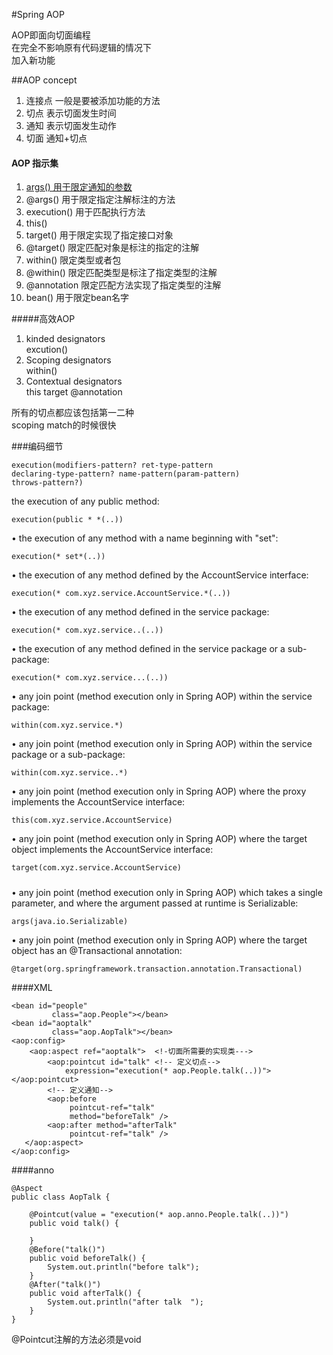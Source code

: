 #Spring AOP

AOP即面向切面编程  
在完全不影响原有代码逻辑的情况下  
加入新功能

##AOP concept

1. 连接点 一般是要被添加功能的方法
2. 切点 表示切面发生时间
3. 通知 表示切面发生动作
4. 切面 通知+切点

#### AOP 指示集

1. [args() 用于限定通知的参数](#args_example)
2. @args() 用于限定指定注解标注的方法
3. execution()  用于匹配执行方法
4. this()
5. target()  用于限定实现了指定接口对象
6. @target() 限定匹配对象是标注的指定的注解
7. within() 限定类型或者包
8. @within() 限定匹配类型是标注了指定类型的注解
9. @annotation  限定匹配方法实现了指定类型的注解
10. bean() 用于限定bean名字

#####高效AOP
1. kinded designators  
excution()
2. Scoping designators  
within()
3. Contextual designators  
this target @annotation

所有的切点都应该包括第一二种  
scoping match的时候很快

###编码细节

	execution(modifiers-pattern? ret-type-pattern 
	declaring-type-pattern? name-pattern(param-pattern)
	throws-pattern?)

the execution of any public method:

	execution(public * *(..))

• the execution of any method with a name beginning with "set":  

	execution(* set*(..))

• the execution of any method defined by the AccountService interface:

	execution(* com.xyz.service.AccountService.*(..))

• the execution of any method defined in the service package:

	execution(* com.xyz.service..(..))

• the execution of any method defined in the service package or a sub-package:

	execution(* com.xyz.service...(..))

• any join point (method execution only in Spring AOP) within the service package:

	within(com.xyz.service.*)

• any join point (method execution only in Spring AOP) within the service package or a sub-package:

	within(com.xyz.service..*)

• any join point (method execution only in Spring AOP) where the proxy implements the AccountService interface:

	this(com.xyz.service.AccountService)

• any join point (method execution only in Spring AOP) where the target object implements the AccountService interface:

	target(com.xyz.service.AccountService)

<h5 id='args_example'></h5>
• any join point (method execution only in Spring AOP) which takes a single parameter, and where the
argument passed at runtime is Serializable:
	
	args(java.io.Serializable)

• any join point (method execution only in Spring AOP) where the target object has an
@Transactional annotation:
	
	@target(org.springframework.transaction.annotation.Transactional)

####XML

	<bean id="people"
             class="aop.People"></bean>
    <bean id="aoptalk"
             class="aop.AopTalk"></bean>
    <aop:config>
    	<aop:aspect ref="aoptalk">  <!-切面所需要的实现类--->
        	<aop:pointcut id="talk" <!-- 定义切点-->
            	expression="execution(* aop.People.talk(..))"></aop:pointcut>
            <!-- 定义通知-->
			<aop:before 
                 pointcut-ref="talk"
                 method="beforeTalk" />
            <aop:after method="afterTalk"
                 pointcut-ref="talk" />
       </aop:aspect>
	</aop:config>

####anno

	@Aspect
	public class AopTalk {

    	@Pointcut(value = "execution(* aop.anno.People.talk(..))")
    	public void talk() {

    	}
    	@Before("talk()")
    	public void beforeTalk() {
        	System.out.println("before talk");
    	}
    	@After("talk()")
    	public void afterTalk() {
        	System.out.println("after talk  ");
    	}
	}

@Pointcut注解的方法必须是void
